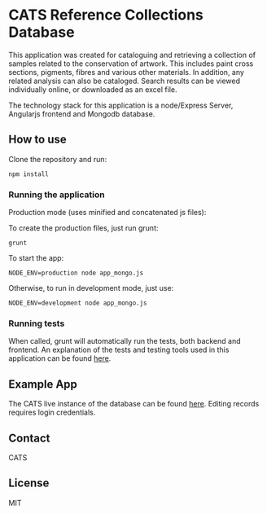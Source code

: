 # CATS Reference Collections Database

This application was created for cataloguing and retrieving a collection of samples related to the conservation of artwork. This includes paint cross sections, pigments, fibres and various other materials. In addition, any related analysis can also be cataloged. Search results can be viewed individually online, or downloaded as an excel file.

The technology stack for this application is a node/Express Server, Angularjs frontend and Mongodb database.

## How to use

Clone the repository and run:

    npm install

### Running the application

Production mode (uses minified and concatenated js files):

To create the production files, just run grunt:

    grunt
	
To start the app:	

    NODE_ENV=production node app_mongo.js
    
Otherwise, to run in development mode, just use:
   
    NODE_ENV=development node app_mongo.js

### Running tests

When called, grunt will automatically run the tests, both backend and frontend. An explanation of the tests and testing tools used in this application can be found [here](/test/README.md).


## Example App

The CATS live instance of the database can be found [here](http://www.cats-cons.dk/). Editing records requires login credentials.

## Contact
CATS

## License
MIT
